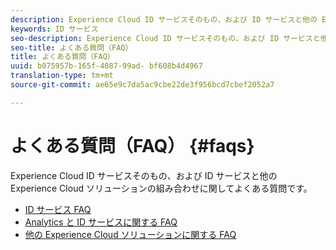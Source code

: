 ```yaml
---
description: Experience Cloud ID サービスそのもの、および ID サービスと他の Experience Cloud ソリューションの組み合わせに関してよくある質問です。
keywords: ID サービス
seo-description: Experience Cloud ID サービスそのもの、および ID サービスと他の Experience Cloud ソリューションの組み合わせに関してよくある質問です。
seo-title: よくある質問（FAQ）
title: よくある質問（FAQ）
uuid: b075957b-165f-4087-99ad- bf608b4d4967
translation-type: tm+mt
source-git-commit: ae65e9c7da5ac9cbe22de3f956bcd7cbef2052a7

---
```



# よくある質問（FAQ） {#faqs}

Experience Cloud ID サービスそのもの、および ID サービスと他の Experience Cloud ソリューションの組み合わせに関してよくある質問です。

* [ID サービス FAQ](mcvid-faq.md)
* [Analytics と ID サービスに関する FAQ](mcvid-analytics-faq.md)
* [他の Experience Cloud ソリューションに関する FAQ](mcvid-other-faq.md)
